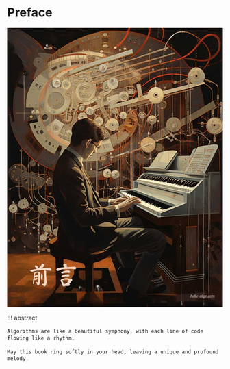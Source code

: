 # Preface

<div class="center-table" markdown>

![Preface](../assets/covers/chapter_preface.jpg)

</div>

!!! abstract

    Algorithms are like a beautiful symphony, with each line of code flowing like a rhythm.
   
    May this book ring softly in your head, leaving a unique and profound melody.
